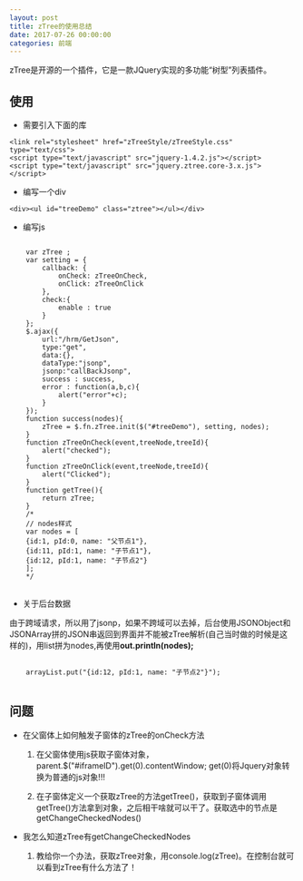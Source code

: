 ```yaml
---
layout: post
title: zTree的使用总结
date: 2017-07-26 00:00:00
categories: 前端
---
```


zTree是开源的一个插件，它是一款JQuery实现的多功能“树型”列表插件。

## 使用

* 需要引入下面的库
```
<link rel="stylesheet" href="zTreeStyle/zTreeStyle.css" type="text/css">
<script type="text/javascript" src="jquery-1.4.2.js"></script>
<script type="text/javascript" src="jquery.ztree.core-3.x.js"></script>
```

* 编写一个div

`<div><ul id="treeDemo" class="ztree"></ul></div>`

* 编写js

<pre>
<code class="js">
    var zTree ;  
    var setting = {  
        callback: {  
            onCheck: zTreeOnCheck,  
            onClick: zTreeOnClick  
        },  
        check:{  
            enable : true  
        }  
    };  
    $.ajax({  
        url:"/hrm/GetJson",  
        type:"get",  
        data:{},  
        dataType:"jsonp",  
        jsonp:"callBackJsonp",  
        success : success,  
        error : function(a,b,c){  
            alert("error"+c);  
        }  
    });  
    function success(nodes){  
        zTree = $.fn.zTree.init($("#treeDemo"), setting, nodes);  
    }  
    function zTreeOnCheck(event,treeNode,treeId){  
        alert("checked");  
    }  
    function zTreeOnClick(event,treeNode,treeId){  
        alert("Clicked");  
    }  
    function getTree(){  
        return zTree;  
    }  
    /*  
    // nodes样式  
    var nodes = [  
    {id:1, pId:0, name: "父节点1"},  
    {id:11, pId:1, name: "子节点1"},  
    {id:12, pId:1, name: "子节点2"}  
    ];  
    */  
</code>
</pre>

* 关于后台数据

由于跨域请求，所以用了jsonp，如果不跨域可以去掉，后台使用JSONObject和JSONArray拼的JSON串返回到界面并不能被zTree解析(自己当时做的时候是这样的)，用list拼为nodes,再使用**out.println(nodes);**

<pre>
<code class="js">
    arrayList.put("{id:12, pId:1, name: "子节点2"}");
</code>
</pre>

## 问题

* 在父窗体上如何触发子窗体的zTree的onCheck方法
    
    1. 在父窗体使用js获取子窗体对象，parent.$("#iframeID").get(0).contentWindow; get(0)将Jquery对象转换为普通的js对象!!!
    
    2. 在子窗体定义一个获取zTree的方法getTree()，获取到子窗体调用getTree()方法拿到对象，之后相干啥就可以干了。获取选中的节点是getChangeCheckedNodes()

* 我怎么知道zTree有getChangeCheckedNodes
    
    1. 教给你一个办法，获取zTree对象，用console.log(zTree)。在控制台就可以看到zTree有什么方法了！



